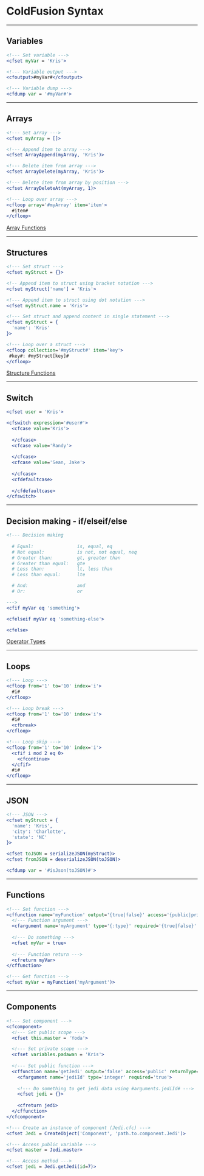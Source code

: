 # ColdFusion Syntax
---

## Variables
```coldfusion
<!--- Set variable --->
<cfset myVar = 'Kris'>

<!--- Variable output --->
<cfoutput>#myVar#</cfoutput>

<!--- Variable dump --->
<cfdump var = '#myVar#'>
```

---

## Arrays
```coldfusion
<!--- Set array --->
<cfset myArray = []>

<!--- Append item to array --->
<cfset ArrayAppend(myArray, 'Kris')>

<!--- Delete item from array --->
<cfset ArrayDelete(myArray, 'Kris')>

<!--- Delete item from array by position --->
<cfset ArrayDeleteAt(myArray, 1)>

<!--- Loop over array --->
<cfloop array='#myArray' item='item'>
  #item#
</cfloop>
```
[Array Functions](http://help.adobe.com/en_US/ColdFusion/9.0/Developing/WSc3ff6d0ea77859461172e0811cbec09f0b-8000.html)

---

## Structures
```coldfusion
<!--- Set struct --->
<cfset myStruct = {}>

<!-- Append item to struct using bracket notation --->
<cfset myStruct['name'] = 'Kris'>

<!--- Append item to struct using dot notation --->
<cfset myStruct.name = 'Kris'>

<!--- Set struct and append content in single statement --->
<cfset myStruct = {
  'name': 'Kris'
}>

<!--- Loop over a struct --->
<cfloop collection='#myStruct#' item='key'>
 #key#: #myStruct[key]#
</cfloop>
```
[Structure Functions](http://help.adobe.com/en_US/ColdFusion/9.0/Developing/WSc3ff6d0ea77859461172e0811cbec22c24-6210.html)

---

## Switch
```coldfusion
<cfset user = 'Kris'>

<cfswitch expression='#user#'>
  <cfcase value='Kris'>
  
  </cfcase>
  <cfcase value='Randy'>
  
  </cfcase>
  <cfcase value='Sean, Jake'>
  
  </cfcase>
  <cfdefaultcase>
  
  </cfdefaultcase>
</cfswitch>
```

---

## Decision making - if/elseif/else
```coldfusion
<!--- Decision making
  
  # Equal:                is, equal, eq
  # Not equal:            is not, not equal, neq
  # Greater than:         gt, greater than
  # Greater than equal:   gte
  # Less than:            lt, less than
  # Less than equal:      lte

  # And:                  and
  # Or:                   or

--->
<cfif myVar eq 'something'>

<cfelseif myVar eq 'something-else'>

<cfelse>
```
[Operator Types](http://help.adobe.com/en_US/ColdFusion/9.0/Developing/WSc3ff6d0ea77859461172e0811cbec09d55-7ffc.html)

---

## Loops
```coldfusion
<!--- Loop --->
<cfloop from='1' to='10' index='i'>
  #i#
</cfloop>

<!--- Loop break --->
<cfloop from='1' to='10' index='i'>
  #i#
  <cfbreak>
</cfloop>

<!--- Loop skip --->
<cfloop from='1' to='10' index='i'>
  <cfif i mod 2 eq 0>
    <cfcontinue>
  </cfif>
  #i#
</cfloop>
```

---

## JSON
```coldfusion
<!--- JSON --->
<cfset myStruct = {
  'name': 'Kris',
  'city': 'Charlotte',
  'state': 'NC'
}>

<cfset toJSON = serializeJSON(myStruct)>
<cfset fromJSON = deserializeJSON(toJSON)>

<cfdump var = '#isJson(toJSON)#'>
```

---

## Functions
```coldfusion
<!--- Set function --->
<cffunction name='myFunction' output='{true|false}' access='{public|private|remote}' returnType='{void|:type}'>
  <!--- Function argument --->
  <cfargument name='myArgument' type='{:type}' required='{true|false}' default='{:default}'>
  
  <!--- Do something --->
  <cfset myVar = true>
  
  <!--- Function return --->
  <cfreturn myVar>
</cffunction>

<!--- Get function --->
<cfset myVar = myFunction('myArgument')>
```

---

## Components
```coldfusion
<!--- Set component --->
<cfcomponent>
  <!--- Set public scope --->
  <cfset this.master = 'Yoda'>

  <!--- Set private scope --->
  <cfset variables.padawan = 'Kris'>
  
  <!--- Set public function --->
  <cffunction name='getJedi' output='false' access='public' returnType='struct'>
    <cfargument name='jediId' type='integer' required='true'>
    
    <!--- Do something to get jedi data using #arguments.jediId# --->
    <cfset jedi = {}>
    
    <cfreturn jedi>
  </cffunction>
</cfcomponent>

<!--- Create an instance of component (Jedi.cfc) --->
<cfset Jedi = CreateObject('Component', 'path.to.component.Jedi')>

<!--- Access public variable --->
<cfset master = Jedi.master>

<!--- Access method --->
<cfset jedi = Jedi.getJedi(id=7)>

```
